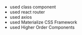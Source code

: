 - used class component
- used react router
- used axios
- used Materialize CSS Framework
- used Higher Order Components